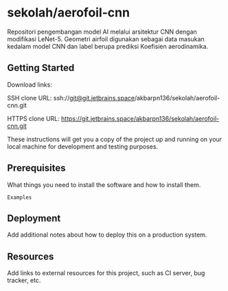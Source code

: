 # sekolah/aerofoil-cnn

Repositori pengembangan model AI melalui arsitektur CNN dengan modifikasi LeNet-5. Geometri airfoil digunakan sebagai data masukan kedalam model CNN dan label berupa prediksi Koefisien aerodinamika.

## Getting Started

Download links:

SSH clone URL: ssh://git@git.jetbrains.space/akbarpn136/sekolah/aerofoil-cnn.git

HTTPS clone URL: https://git.jetbrains.space/akbarpn136/sekolah/aerofoil-cnn.git



These instructions will get you a copy of the project up and running on your local machine for development and testing purposes.

## Prerequisites

What things you need to install the software and how to install them.

```
Examples
```

## Deployment

Add additional notes about how to deploy this on a production system.

## Resources

Add links to external resources for this project, such as CI server, bug tracker, etc.
